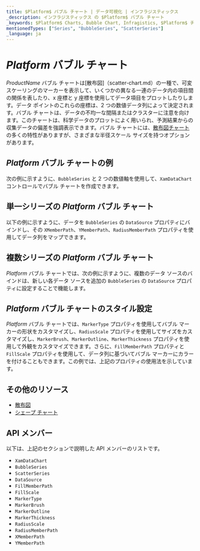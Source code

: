 ```yaml
---
title: $Platform$ バブル チャート | データ可視化 | インフラジスティックス
_description: インフラジスティックス の $Platform$ バブル チャート
_keywords: $Platform$ Charts, Bubble Chart, Infragistics, $Platform$ チャート, バブル チャート, インフラジスティックス
mentionedTypes: ["Series", "BubbleSeries", "ScatterSeries"]
_language: ja
---
```

# $Platform$ バブル チャート

$ProductName$ バブル チャートは[散布図]（scatter-chart.md）の一種で、可変スケーリングのマーカーを表示して、いくつかの異なる一連のデータ内の項目間の関係を表したり、x 座標と y 座標を使用してデータ項目をプロットしたりします。データ ポイントのこれらの座標は、2 つの数値データ列によって決定されます。バブル チャートは、データの不均一な間隔またはクラスターに注意を向けます。このチャートは、科学データのプロットによく用いられ、予測結果からの収集データの偏差を強調表示できます。バブル チャートには、[散布図チャート](scatter-chart.md#$Platform$-散布マーカー-チャート)の多くの特性がありますが、さまざまな半径スケール サイズを持つオプションがあります。

## $Platform$ バブル チャートの例

次の例に示すように、`BubbleSeries` と 2 つの数値軸を使用して、`XamDataChart` コントロールでバブル チャートを作成できます。

<code-view style="height: 600px"
           data-demos-base-url="{environment:dvDemosBaseUrl}"
           iframe-src="{environment:dvDemosBaseUrl}/charts/data-chart-scatter-bubble-chart-multiple-sources"
           alt="$Platform$ バブル チャートの例" >
</code-view>

<div class="divider--half"></div>

## 単一シリーズの $Platform$ バブル チャート

以下の例に示すように、データを `BubbleSeries` の `DataSource` プロパティにバインドし、その `XMemberPath`、`YMemberPath`、`RadiusMemberPath` プロパティを使用してデータ列をマップできます。

<code-view style="height: 600px"
           data-demos-base-url="{environment:dvDemosBaseUrl}"
           iframe-src="{environment:dvDemosBaseUrl}/charts/data-chart-scatter-bubble-chart-single-source"
           alt="単一シリーズの  $Platform$ バブル チャート" >
</code-view>

<div class="divider--half"></div>

## 複数シリーズの $Platform$ バブル チャート

$Platform$ バブル チャートでは、次の例に示すように、複数のデータ ソースのバインドは、新しい各データ ソースを追加の  `BubbleSeries` の `DataSource` プロパティに設定することで機能します。

<code-view style="height: 600px"
           data-demos-base-url="{environment:dvDemosBaseUrl}"
           iframe-src="{environment:dvDemosBaseUrl}/charts/data-chart-scatter-bubble-chart-multiple-sources"
           alt="複数シリーズの $Platform$ バブル チャート" >
</code-view>

<div class="divider--half"></div>

## $Platform$ バブル チャートのスタイル設定

$Platform$ バブル チャートでは、`MarkerType` プロパティを使用してバブル マーカーの形状をカスタマイズし、`RadiusScale` プロパティを使用してサイズをカスタマイズし、`MarkerBrush`、`MarkerOutline`、`MarkerThickness` プロパティを使用して外観をカスタマイズできます。さらに、`FillMemberPath` プロパティと `FillScale` プロパティを使用して、データ列に基づいてバブル マーカーにカラーを付けることもできます。この例では、上記のプロパティの使用法を示しています。

<code-view style="height: 600px"
           data-demos-base-url="{environment:dvDemosBaseUrl}"
           iframe-src="{environment:dvDemosBaseUrl}/charts/data-chart-scatter-bubble-chart-styling"
           alt="$Platform$ バブル チャートのスタイル設定" >
</code-view>

<div class="divider--half"></div>

## その他のリソース

- [散布図](scatter-chart.md)
- [シェープ チャート](shape-chart.md)


## API メンバー

以下は、上記のセクションで説明した API メンバーのリストです。

- `XamDataChart`
- `BubbleSeries`
- `ScatterSeries`
- `DataSource`
- `FillMemberPath`
- `FillScale`
- `MarkerType`
- `MarkerBrush`
- `MarkerOutline`
- `MarkerThickness`
- `RadiusScale`
- `RadiusMemberPath`
- `XMemberPath`
- `YMemberPath`